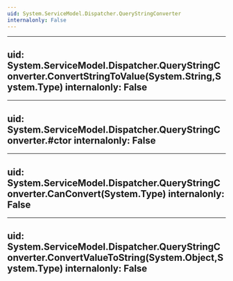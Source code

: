 ```yaml
---
uid: System.ServiceModel.Dispatcher.QueryStringConverter
internalonly: False
---
```


---
uid: System.ServiceModel.Dispatcher.QueryStringConverter.ConvertStringToValue(System.String,System.Type)
internalonly: False
---

---
uid: System.ServiceModel.Dispatcher.QueryStringConverter.#ctor
internalonly: False
---

---
uid: System.ServiceModel.Dispatcher.QueryStringConverter.CanConvert(System.Type)
internalonly: False
---

---
uid: System.ServiceModel.Dispatcher.QueryStringConverter.ConvertValueToString(System.Object,System.Type)
internalonly: False
---

